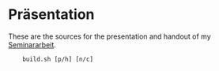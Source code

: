 # Präsentation

These are the sources for the presentation and handout of my [Seminararbeit](https://www.github.com/fabiomadge/Seminararbeit).

        build.sh [p/h] [n/c]

